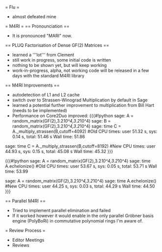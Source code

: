 = Flu =
 * almost defeated mine

= M4RI =
== Pronounciation ==
 * It is pronounced "MARI" now.

== PLUQ Factorisation of Dense GF(2) Matrices ==
 * learned a '''lot''' from Clement
 * still work in progress, some initial code is written
 * nothing to be shown yet, but will keep working
 * work-in-progress, alpha, not working code will be released in a few days with the standard M4RI library

== M4RI Improvements ==
 * autodetection of L1 and L2 cache
 * switch over to Strassen-Winograd Multiplication by default in Sage
 * learned a potential further improvement to multiplication from Bill Hart (needs to be implemented)
 * Performance on Core2Duo improved:
{{{#!python
sage: A = random_matrix(GF(2),3.2*10^4,3.2*10^4)
sage: B = random_matrix(GF(2),3.2*10^4,3.2*10^4)
sage: time C = A._multiply_strassen(B,cutoff=4092) #Old
CPU times: user 51.32 s, sys: 0.14 s, total: 51.46 s
Wall time: 51.86

sage: time C = A._multiply_strassen(B,cutoff=8192) #New
CPU times: user 44.93 s, sys: 0.15 s, total: 45.08 s
Wall time: 45.32
}}}

{{{#!python
sage: A = random_matrix(GF(2),3.2*10^4,3.2*10^4)
sage: time A.echelonize() #Old
CPU times: user 53.67 s, sys: 0.05 s, total: 53.71 s
Wall time: 53.99

sage: A = random_matrix(GF(2),3.2*10^4,3.2*10^4)
sage: time A.echelonize() #New
CPU times: user 44.25 s, sys: 0.03 s, total: 44.29 s
Wall time: 44.50
}}}


== Parallel M4RI ==
 * Tried to implement parallel elimination and failed
 * If it worked however it would enable in the only parallel Gröbner basis engine (PolyBoRi) in commutative polynomial rings I'm aware of.

= Review Process =
 * Editor Meetings
 * Reviews

